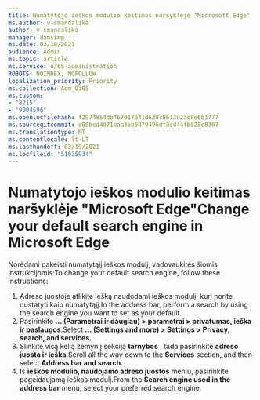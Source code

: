 ```yaml
---
title: Numatytojo ieškos modulio keitimas naršyklėje "Microsoft Edge"
ms.author: v-smandalika
author: v-smandalika
manager: dansimp
ms.date: 03/18/2021
audience: Admin
ms.topic: article
ms.service: o365-administration
ROBOTS: NOINDEX, NOFOLLOW
localization_priority: Priority
ms.collection: Adm_O365
ms.custom:
- "8215"
- "9004596"
ms.openlocfilehash: f2974854db467017641d638c8613d2ac8e6b1777
ms.sourcegitcommit: c08bed4071baa3bb5879496df3ed44fb828c8367
ms.translationtype: MT
ms.contentlocale: lt-LT
ms.lasthandoff: 03/19/2021
ms.locfileid: "51035934"
---
```

# <a name="change-your-default-search-engine-in-microsoft-edge"></a><span data-ttu-id="486fd-102">Numatytojo ieškos modulio keitimas naršyklėje "Microsoft Edge"</span><span class="sxs-lookup"><span data-stu-id="486fd-102">Change your default search engine in Microsoft Edge</span></span>

<span data-ttu-id="486fd-103">Norėdami pakeisti numatytąjį ieškos modulį, vadovaukitės šiomis instrukcijomis:</span><span class="sxs-lookup"><span data-stu-id="486fd-103">To change your default search engine, follow these instructions:</span></span>
1. <span data-ttu-id="486fd-104">Adreso juostoje atlikite iešką naudodami ieškos modulį, kurį norite nustatyti kaip numatytąjį.</span><span class="sxs-lookup"><span data-stu-id="486fd-104">In the address bar, perform a search by using the search engine you want to set as your default.</span></span>
2. <span data-ttu-id="486fd-105">Pasirinkite **... (Parametrai ir daugiau) > parametrai > privatumas, ieška ir paslaugos**.</span><span class="sxs-lookup"><span data-stu-id="486fd-105">Select **... (Settings and more) > Settings > Privacy, search, and services**.</span></span>
3. <span data-ttu-id="486fd-106">Slinkite visą kelią žemyn į sekciją **tarnybos** , tada pasirinkite **adreso juosta ir ieška**.</span><span class="sxs-lookup"><span data-stu-id="486fd-106">Scroll all the way down to the **Services** section, and then select **Address bar and search**.</span></span>
4. <span data-ttu-id="486fd-107">Iš **ieškos modulio, naudojamo adreso juostos** meniu, pasirinkite pageidaujamą ieškos modulį.</span><span class="sxs-lookup"><span data-stu-id="486fd-107">From the **Search engine used in the address bar** menu, select your preferred search engine.</span></span>



